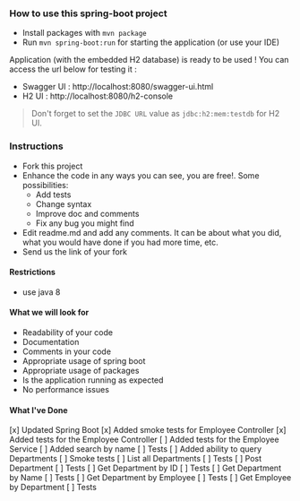 ### How to use this spring-boot project

- Install packages with `mvn package`
- Run `mvn spring-boot:run` for starting the application (or use your IDE)

Application (with the embedded H2 database) is ready to be used ! You can access the url below for testing it :

- Swagger UI : http://localhost:8080/swagger-ui.html
- H2 UI : http://localhost:8080/h2-console

> Don't forget to set the `JDBC URL` value as `jdbc:h2:mem:testdb` for H2 UI.



### Instructions

- Fork this project
- Enhance the code in any ways you can see, you are free!. Some possibilities:
  - Add tests
  - Change syntax
  - Improve doc and comments
  - Fix any bug you might find
- Edit readme.md and add any comments. It can be about what you did, what you would have done if you had more time, etc.
- Send us the link of your fork

#### Restrictions
- use java 8


#### What we will look for
- Readability of your code
- Documentation
- Comments in your code 
- Appropriate usage of spring boot
- Appropriate usage of packages
- Is the application running as expected
- No performance issues

#### What I've Done
[x] Updated Spring Boot
[x] Added smoke tests for Employee Controller
[x] Added tests for the Employee Controller
[ ] Added tests for the Employee Service
[ ] Added search by name
  [ ] Tests
[ ] Added ability to query Departments
  [ ] Smoke tests
  [ ] List all Departments
    [ ] Tests
  [ ] Post Department
    [ ] Tests
  [ ] Get Department by ID
    [ ] Tests
  [ ] Get Department by Name
    [ ] Tests
  [ ] Get Department by Employee
    [ ] Tests
  [ ] Get Employee by Department
    [ ] Tests